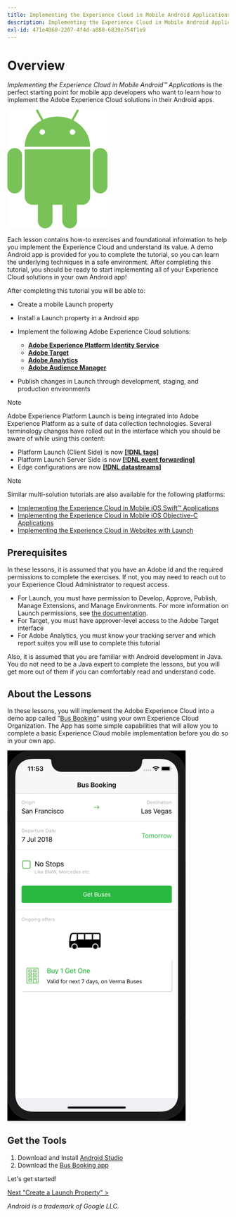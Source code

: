 ```yaml
---
title: Implementing the Experience Cloud in Mobile Android Applications
description: Implementing the Experience Cloud in Mobile Android Applications is the perfect starting point for mobile app developers who want to learn how to implement the Adobe Experience Cloud solutions in their mobile Android apps.
exl-id: 471e4860-2207-4f4d-a888-6839e754f1e9
---
```

# Overview

_Implementing the Experience Cloud in Mobile Android&trade; Applications_ is the perfect starting point for mobile app developers who want to learn how to implement the Adobe Experience Cloud solutions in their Android apps.

![Android logo](images/android/Android_Robot.png)

Each lesson contains how-to exercises and foundational information to help you implement the Experience Cloud and understand its value.  A demo Android app is provided for you to complete the tutorial, so you can learn the underlying techniques in a safe environment. After completing this tutorial, you should be ready to start implementing all of your Experience Cloud solutions in your own Android app!

After completing this tutorial you will be able to:

* Create a mobile Launch property

* Install a Launch property in a Android app

* Implement the following Adobe Experience Cloud solutions:
  * **[Adobe Experience Platform Identity Service](id-service.md)**
  * **[Adobe Target](target.md)**
  * **[Adobe Analytics](analytics.md)**
  * **[Adobe Audience Manager](audience-manager.md)**

* Publish changes in Launch through development, staging, and production environments


>[!NOTE]
>
>Adobe Experience Platform Launch is being integrated into Adobe Experience Platform as a suite of data collection technologies. Several terminology changes have rolled out in the interface which you should be aware of while using this content:
>
> * Platform Launch (Client Side) is now **[[!DNL tags]](https://experienceleague.adobe.com/docs/experience-platform/tags/home.html)** 
> * Platform Launch Server Side is now **[[!DNL event forwarding]](https://experienceleague.adobe.com/docs/experience-platform/tags/event-forwarding/overview.html)** 
> * Edge configurations  are now **[[!DNL datastreams]](https://experienceleague.adobe.com/docs/experience-platform/edge/fundamentals/datastreams.html)**

>[!NOTE]
>
>Similar multi-solution tutorials are also available for the following platforms:
>
>* [Implementing the Experience Cloud in Mobile iOS Swift&trade; Applications](/help/mobile-ios-swift-implementation/index.md)
>* [Implementing the Experience Cloud in Mobile iOS Objective-C Applications](/help/mobile-ios-objective-c-implementation/index.md)
>* [Implementing the Experience Cloud in Websites with Launch](/help/website-implementation/index.md)

## Prerequisites

In these lessons, it is assumed that you have an Adobe Id and the required permissions to complete the exercises. If not, you may need to reach out to your Experience Cloud Administrator to request access.

* For Launch, you must have permission to Develop, Approve, Publish, Manage Extensions, and Manage Environments. For more information on Launch permissions, see [the documentation](https://experienceleague.adobe.com/docs/experience-platform/tags/admin/user-permissions.html).
* For Target, you must have approver-level access to the Adobe Target interface
* For Adobe Analytics, you must know your tracking server and which report suites you will use to complete this tutorial

Also, it is assumed that you are familiar with Android development in Java. You do not need to be a Java expert to complete the lessons, but you will get more out of them if you can comfortably read and understand code.

## About the Lessons

In these lessons, you will implement the Adobe Experience Cloud into a demo app called "[Bus Booking](https://github.com/Adobe-Marketing-Cloud/busbooking-mobileapps)" using your own Experience Cloud Organization. The App has some simple capabilities that will allow you to complete a basic Experience Cloud mobile implementation before you do so in your own app.

[![Bus Booking App](images/mobile-busBookingApp.png)](https://github.com/Adobe-Marketing-Cloud/busbooking-mobileapps)

## Get the Tools

1. Download and Install [Android Studio](https://developer.android.com/studio)
1. Download the [Bus Booking app](https://github.com/Adobe-Marketing-Cloud/busbooking-mobileapps)

Let's get started!

[Next "Create a Launch Property" >](launch-create-a-property.md)

_Android is a trademark of Google LLC._
